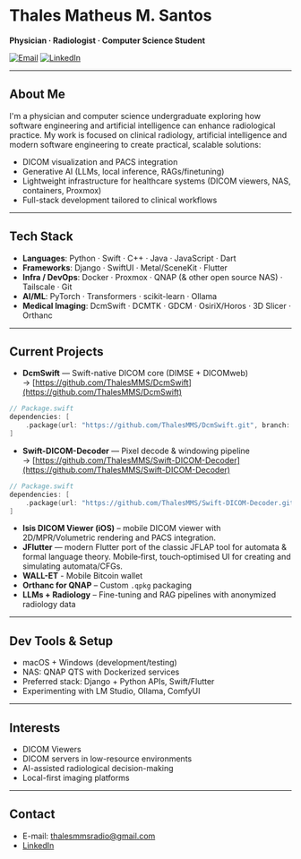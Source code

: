 # Thales Matheus M. Santos

**Physician · Radiologist · Computer Science Student**

[![Email](https://img.shields.io/badge/Email-thalesmmsradio%40gmail.com-red?logo=gmail&logoColor=white)](mailto:thalesmmsradio@gmail.com)
[![LinkedIn](https://img.shields.io/badge/LinkedIn-Thales%20Matheus-blue?logo=linkedin&logoColor=white)](https://www.linkedin.com/in/thales-matheus-m-santos-974314287/)

---

## About Me

I'm a physician and computer science undergraduate exploring how software engineering and artificial intelligence can enhance radiological practice.
My work is focused on clinical radiology, artificial intelligence and modern software engineering to create practical, scalable solutions:

- DICOM visualization and PACS integration
- Generative AI (LLMs, local inference, RAGs/finetuning)
- Lightweight infrastructure for healthcare systems (DICOM viewers, NAS, containers, Proxmox)
- Full-stack development tailored to clinical workflows

---

## Tech Stack

- **Languages**: Python · Swift · C++ · Java · JavaScript · Dart
- **Frameworks**: Django · SwiftUI · Metal/SceneKit · Flutter
- **Infra / DevOps**: Docker · Proxmox · QNAP (& other open source NAS) · Tailscale · Git  
- **AI/ML**: PyTorch · Transformers · scikit-learn · Ollama
- **Medical Imaging**: DcmSwift · DCMTK · GDCM · OsiriX/Horos · 3D Slicer · Orthanc

---

## Current Projects

- **DcmSwift** — Swift-native DICOM core (DIMSE + DICOMweb) → [https://github.com/ThalesMMS/DcmSwift](https://github.com/ThalesMMS/DcmSwift)
```swift
// Package.swift
dependencies: [
    .package(url: "https://github.com/ThalesMMS/DcmSwift.git", branch: "main")
]
```
- **Swift-DICOM-Decoder** — Pixel decode & windowing pipeline → [https://github.com/ThalesMMS/Swift-DICOM-Decoder](https://github.com/ThalesMMS/Swift-DICOM-Decoder)
```swift
// Package.swift
dependencies: [
    .package(url: "https://github.com/ThalesMMS/Swift-DICOM-Decoder.git", branch: "main")
]
```
- **Isis DICOM Viewer (iOS)** – mobile DICOM viewer with 2D/MPR/Volumetric rendering and PACS integration.
- **JFlutter** — modern Flutter port of the classic JFLAP tool for automata & formal language theory. Mobile‑first, touch‑optimised UI for creating and simulating automata/CFGs.
- **WALL-ET** - Mobile Bitcoin wallet
- **Orthanc for QNAP** – Custom `.qpkg` packaging
- **LLMs + Radiology** – Fine-tuning and RAG pipelines with anonymized radiology data 

---

## Dev Tools & Setup

- macOS + Windows (development/testing)
- NAS: QNAP QTS with Dockerized services
- Preferred stack: Django + Python APIs, Swift/Flutter
- Experimenting with LM Studio, Ollama, ComfyUI

---

## Interests

- DICOM Viewers
- DICOM servers in low-resource environments
- AI-assisted radiological decision-making
- Local-first imaging platforms

---

## Contact

- E-mail: thalesmmsradio@gmail.com  
- [LinkedIn](https://www.linkedin.com/in/thales-matheus-m-santos-974314287/)
